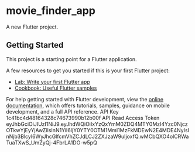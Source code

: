 # movie_finder_app

A new Flutter project.

## Getting Started

This project is a starting point for a Flutter application.

A few resources to get you started if this is your first Flutter project:

- [Lab: Write your first Flutter app](https://docs.flutter.dev/get-started/codelab)
- [Cookbook: Useful Flutter samples](https://docs.flutter.dev/cookbook)

For help getting started with Flutter development, view the
[online documentation](https://docs.flutter.dev/), which offers tutorials,
samples, guidance on mobile development, and a full API reference.
API Key
1c41bc4d48164328c74673990b12b00f
API Read Access Token
eyJhbGciOiJIUzI1NiJ9.eyJhdWQiOiIxYzQxYmM0ZDQ4MTY0MzI4Yzc0NjczOTkwYjEyYjAwZiIsInN1YiI6IjY0YTY0OTM1MmI1MzFkMDEwN2E4MDE4NyIsInNjb3BlcyI6WyJhcGlfcmVhZCJdLCJ2ZXJzaW9uIjoxfQ.wMCbQXO4olCRWaTuaTXwS_UmZyQj-4FbrLA1DO-w5pQ